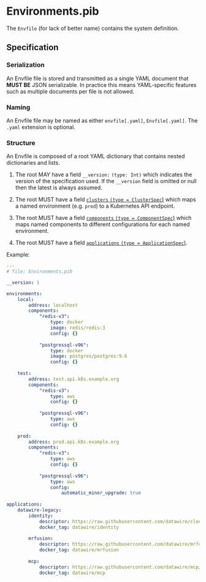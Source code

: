 # Environments.pib

The `Envfile` (for lack of better name) contains the system definition.

## Specification

### Serialization

An Envfile file is stored and transmitted as a single YAML document that **MUST BE** JSON serializable. In practice this means YAML-specific features such as multiple documents per file is not allowed.

### Naming

An Envfile file may be named as either `envfile[.yaml]`, `Envfile[.yaml]`. The `.yaml` extension is optional.

### Structure

An Envfile is composed of a root YAML dictionary that contains nested dictionaries and lists.

1. The root MAY have a field `__version:` `(type: Int)` which indicates the version of the specification used. If the `__version` field is omitted or null then the latest is always assumed.

2. The root MUST have a field [`clusters` `(type = ClusterSpec`)](#ClusterSpec) which maps a named environment (e.g. `prod`) to a Kubernetes API endpoint.

3. The root MUST have a field [`components` `(type = ComponentSpec`)](#ComponentSpec) which maps named components to different configurations for each named environment.

4. The root MUST have a field [`applications` `(type = ApplicationSpec`)](#ApplicationSpec).

Example:

```yaml
---
# file: Environments.pib

__version: 1

environments:
    local:
        address: localhost
        components:
            "redis-v3":
                type: docker
                image: redis/redis:3
                config: {}
                
            "postgressql-v96":
                type: docker
                image: postgres/postgres:9.6
                config: {}
                
    test:
        address: test.api.k8s.example.org
        components:
            "redis-v3":
                type: aws
                config: {}
            
            "postgressql-v96":
                type: aws
                config: {}
                
    prod:
        address: prod.api.k8s.example.org
        components:
            "redis-v3":
                type: aws
                config: {}
            
            "postgressql-v96":
                type: aws
                config:
                    automatic_minor_upgrade: true
        
applications:
    datawire-legacy:
        identity: 
            descriptor: https://raw.githubusercontent.com/datawire/cloud-identity/master/Pibstack.yaml
            docker_tag: datawire/identity
            
        mrfusion:
            descriptor: https://raw.githubusercontent.com/datawire/mrfusion/master/Pibstack.yaml                  
            docker_tag: datawire/mrfusion
            
        mcp:
            descriptor: https://raw.githubusercontent.com/datawire/mcp/master/Pibstack.yaml       
            docker_tag: datawire/mcp

```
